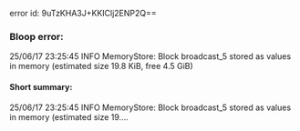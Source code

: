 error id: 9uTzKHA3J+KKIClj2ENP2Q==
### Bloop error:

25/06/17 23:25:45 INFO MemoryStore: Block broadcast_5 stored as values in memory (estimated size 19.8 KiB, free 4.5 GiB)
#### Short summary: 

25/06/17 23:25:45 INFO MemoryStore: Block broadcast_5 stored as values in memory (estimated size 19....